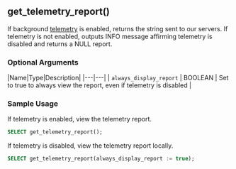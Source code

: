 ## get_telemetry_report() 

If background [telemetry] is enabled, returns the string sent to our servers.
If telemetry is not enabled, outputs INFO message affirming telemetry is disabled
and returns a NULL report.

### Optional Arguments

|Name|Type|Description|
|---|---|
| `always_display_report` | BOOLEAN | Set to true to always view the report, even if telemetry is disabled |

### Sample Usage 
If telemetry is enabled, view the telemetry report.
```sql
SELECT get_telemetry_report();
```
If telemetry is disabled, view the telemetry report locally.
```sql
SELECT get_telemetry_report(always_display_report := true);
```

[telemetry]: /how-to-guides/configuration/telemetry/

